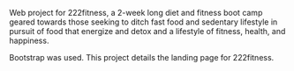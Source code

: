 Web project for 222fitness, a 2-week long diet and fitness boot camp geared towards those seeking to ditch fast food and sedentary
lifestyle in pursuit of food that energize and detox and a lifestyle of fitness, health, and happiness.

Bootstrap was used. This project details the landing page for 222fitness. 
